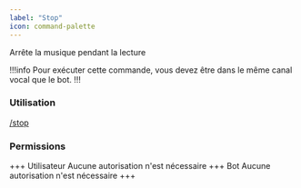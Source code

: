 ```yaml
---
label: "Stop"
icon: command-palette
---
```


Arrête la musique pendant la lecture

!!!info
Pour exécuter cette commande, vous devez être dans le même canal vocal que le bot.
!!!

### Utilisation

[/stop]()

### Permissions

+++ Utilisateur
Aucune autorisation n'est nécessaire
+++ Bot
Aucune autorisation n'est nécessaire
+++